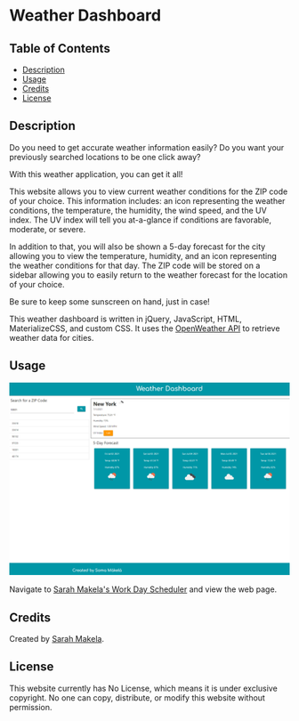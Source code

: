 # Weather Dashboard

## Table of Contents

* [Description](#description)
* [Usage](#usage)
* [Credits](#credits)
* [License](#license)

## Description

Do you need to get accurate weather information easily? Do you want your previously searched locations to be one click away? 

With this weather application, you can get it all! 

This website allows you to view current weather conditions for the ZIP code of your choice. This information includes: an icon representing the weather conditions, the temperature, the humidity, the wind speed, and the UV index. The UV index will tell you at-a-glance if conditions are favorable, moderate, or severe.

In addition to that, you will also be shown a 5-day forecast for the city allowing you to view the temperature, humidity, and an icon representing the weather conditions for that day. The ZIP code will be stored on a sidebar allowing you to easily return to the weather forecast for the location of your choice.

Be sure to keep some sunscreen on hand, just in case!

This weather dashboard is written in jQuery, JavaScript, HTML, MaterializeCSS, and custom CSS. It uses the [OpenWeather API](https://openweathermap.org/api) to retrieve weather data for cities.

## Usage

![Sarah Makela's Work Day Scheduler](./assets/images/smakela-weather-dashboard.png)

Navigate to [Sarah Makela's Work Day Scheduler](https://smakela13.github.io/weather-dashboard/index.html) and view the web page.

## Credits

Created by [Sarah Makela](https://github.com/smakela13).

## License

This website currently has No License, which means it is under exclusive copyright. No one can copy, distribute, or modify this website without permission.
